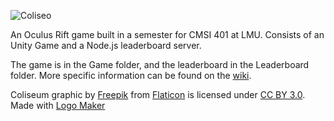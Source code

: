 ![Coliseo](https://raw.githubusercontent.com/lmucs/Coliseo/aj/combat-perfection/logo.svg)

An Oculus Rift game built in a semester for CMSI 401 at LMU. Consists of an Unity Game and a Node.js leaderboard server.

The game is in the Game folder, and the leaderboard in the Leaderboard folder. More specific information can be found on the [wiki](https://github.com/lmucs/Coliseo/wiki).

Coliseum graphic by [Freepik](http://www.freepik.com/) from [Flaticon](http://www.flaticon.com) is licensed under [CC BY 3.0](http://creativecommons.org/licenses/by/3.0/ "Creative Commons BY 3.0"). Made with [Logo Maker](http://logomakr.com "Logo Maker")
